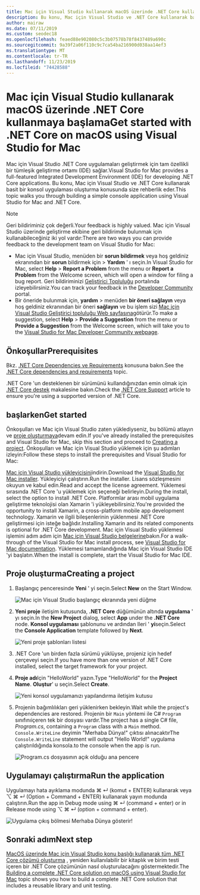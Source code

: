```yaml
---
title: Mac için Visual Studio kullanarak macOS üzerinde .NET Core kullanmaya başlama
description: Bu konu, Mac için Visual Studio ve .NET Core kullanarak basit bir konsol uygulaması oluşturma konusunda size rehberlik eder.
author: mairaw
ms.date: 07/11/2019
ms.custom: seodec18
ms.openlocfilehash: feaed88e902080c5c3b07578b78f8437489a690c
ms.sourcegitcommit: 9a39f2a06f110c9c7ca54ba216900d038aa14ef3
ms.translationtype: MT
ms.contentlocale: tr-TR
ms.lasthandoff: 11/23/2019
ms.locfileid: "74428588"
---
```

# <a name="get-started-with-net-core-on-macos-using-visual-studio-for-mac"></a><span data-ttu-id="1a601-103">Mac için Visual Studio kullanarak macOS üzerinde .NET Core kullanmaya başlama</span><span class="sxs-lookup"><span data-stu-id="1a601-103">Get started with .NET Core on macOS using Visual Studio for Mac</span></span>

<span data-ttu-id="1a601-104">Mac için Visual Studio .NET Core uygulamaları geliştirmek için tam özellikli bir tümleşik geliştirme ortamı (IDE) sağlar.</span><span class="sxs-lookup"><span data-stu-id="1a601-104">Visual Studio for Mac provides a full-featured Integrated Development Environment (IDE) for developing .NET Core applications.</span></span> <span data-ttu-id="1a601-105">Bu konu, Mac için Visual Studio ve .NET Core kullanarak basit bir konsol uygulaması oluşturma konusunda size rehberlik eder.</span><span class="sxs-lookup"><span data-stu-id="1a601-105">This topic walks you through building a simple console application using Visual Studio for Mac and .NET Core.</span></span>

> [!NOTE]
> <span data-ttu-id="1a601-106">Geri bildiriminiz çok değerli.</span><span class="sxs-lookup"><span data-stu-id="1a601-106">Your feedback is highly valued.</span></span> <span data-ttu-id="1a601-107">Mac için Visual Studio üzerinde geliştirme ekibine geri bildirimde bulunmak için kullanabileceğiniz iki yol vardır:</span><span class="sxs-lookup"><span data-stu-id="1a601-107">There are two ways you can provide feedback to the development team on Visual Studio for Mac:</span></span>
>
> * <span data-ttu-id="1a601-108">Mac için Visual Studio, menüden bir **sorun bildirmek** veya hoş geldiniz ekranından bir **sorun** bildirmek için > **Yardım** ' ı seçin.</span><span class="sxs-lookup"><span data-stu-id="1a601-108">In Visual Studio for Mac, select **Help** > **Report a Problem** from the menu or **Report a Problem** from the Welcome screen, which will open a window for filing a bug report.</span></span> <span data-ttu-id="1a601-109">Geri bildiriminizi [Geliştirici Topluluğu](https://developercommunity.visualstudio.com/spaces/8/index.html) portalında izleyebilirsiniz.</span><span class="sxs-lookup"><span data-stu-id="1a601-109">You can track your feedback in the [Developer Community](https://developercommunity.visualstudio.com/spaces/8/index.html) portal.</span></span>
> * <span data-ttu-id="1a601-110">Bir öneride bulunmak için, **yardım** > menüden **bir öneri sağlayın** veya hoş geldiniz ekranından bir öneri **sağlayın** ve bu işlem sizi [Mac için Visual Studio Geliştirici topluluğu Web sayfasına](https://developercommunity.visualstudio.com/content/idea/post.html?space=41)götürür.</span><span class="sxs-lookup"><span data-stu-id="1a601-110">To make a suggestion, select **Help** > **Provide a Suggestion** from the menu or **Provide a Suggestion** from the Welcome screen, which will take you to the [Visual Studio for Mac Developer Community webpage](https://developercommunity.visualstudio.com/content/idea/post.html?space=41).</span></span>

## <a name="prerequisites"></a><span data-ttu-id="1a601-111">Önkoşullar</span><span class="sxs-lookup"><span data-stu-id="1a601-111">Prerequisites</span></span>

<span data-ttu-id="1a601-112">Bkz. [.NET Core Dependencies ve Requirements](../install/dependencies.md?tabs=netcore30&pivots=os-macos) konusuna bakın.</span><span class="sxs-lookup"><span data-stu-id="1a601-112">See the [.NET Core dependencies and requirements](../install/dependencies.md?tabs=netcore30&pivots=os-macos) topic.</span></span>

<span data-ttu-id="1a601-113">.NET Core 'un desteklenen bir sürümünü kullandığınızdan emin olmak için [.NET Core destek](/visualstudio/mac/net-core-support) makalesine bakın.</span><span class="sxs-lookup"><span data-stu-id="1a601-113">Check the [.NET Core Support](/visualstudio/mac/net-core-support) article to ensure you're using a supported version of .NET Core.</span></span>

## <a name="get-started"></a><span data-ttu-id="1a601-114">başlarken</span><span class="sxs-lookup"><span data-stu-id="1a601-114">Get started</span></span>

<span data-ttu-id="1a601-115">Önkoşulları ve Mac için Visual Studio zaten yüklediyseniz, bu bölümü atlayın ve [proje oluşturmaya](#creating-a-project)devam edin.</span><span class="sxs-lookup"><span data-stu-id="1a601-115">If you've already installed the prerequisites and Visual Studio for Mac, skip this section and proceed to [Creating a project](#creating-a-project).</span></span> <span data-ttu-id="1a601-116">Önkoşulları ve Mac için Visual Studio yüklemek için şu adımları izleyin:</span><span class="sxs-lookup"><span data-stu-id="1a601-116">Follow these steps to install the prerequisites and Visual Studio for Mac:</span></span>

<span data-ttu-id="1a601-117">[Mac için Visual Studio yükleyicisini](https://visualstudio.microsoft.com/vs/mac/?utm_medium=microsoft&utm_source=docs.microsoft.com&utm_campaign=inline+link)indirin.</span><span class="sxs-lookup"><span data-stu-id="1a601-117">Download the [Visual Studio for Mac installer](https://visualstudio.microsoft.com/vs/mac/?utm_medium=microsoft&utm_source=docs.microsoft.com&utm_campaign=inline+link).</span></span> <span data-ttu-id="1a601-118">Yükleyiciyi çalıştırın.</span><span class="sxs-lookup"><span data-stu-id="1a601-118">Run the installer.</span></span> <span data-ttu-id="1a601-119">Lisans sözleşmesini okuyun ve kabul edin.</span><span class="sxs-lookup"><span data-stu-id="1a601-119">Read and accept the license agreement.</span></span> <span data-ttu-id="1a601-120">Yüklemesi sırasında .NET Core 'u yüklemek için seçeneği belirleyin.</span><span class="sxs-lookup"><span data-stu-id="1a601-120">During the install, select the option to install .NET Core.</span></span> <span data-ttu-id="1a601-121">Platformlar arası mobil uygulama geliştirme teknolojisi olan Xamarin 'i yükleyebilirsiniz.</span><span class="sxs-lookup"><span data-stu-id="1a601-121">You're provided the opportunity to install Xamarin, a cross-platform mobile app development technology.</span></span> <span data-ttu-id="1a601-122">Xamarin ve ilgili bileşenlerinin yüklenmesi .NET Core geliştirmesi için isteğe bağlıdır.</span><span class="sxs-lookup"><span data-stu-id="1a601-122">Installing Xamarin and its related components is optional for .NET Core development.</span></span> <span data-ttu-id="1a601-123">Mac için Visual Studio yüklemesi işlemini adım adım için [Mac için Visual Studio belgelerine](/visualstudio/mac/)bakın.</span><span class="sxs-lookup"><span data-stu-id="1a601-123">For a walk-through of the Visual Studio for Mac install process, see [Visual Studio for Mac documentation](/visualstudio/mac/).</span></span> <span data-ttu-id="1a601-124">Yüklemesi tamamlandığında Mac için Visual Studio IDE 'yi başlatın.</span><span class="sxs-lookup"><span data-stu-id="1a601-124">When the install is complete, start the Visual Studio for Mac IDE.</span></span>

## <a name="creating-a-project"></a><span data-ttu-id="1a601-125">Proje oluşturma</span><span class="sxs-lookup"><span data-stu-id="1a601-125">Creating a project</span></span>

1. <span data-ttu-id="1a601-126">Başlangıç penceresinde **Yeni** ' yi seçin.</span><span class="sxs-lookup"><span data-stu-id="1a601-126">Select **New** on the Start Window.</span></span>

   ![Mac için Visual Studio başlangıç ekranında yeni düğme](./media/using-on-mac-vs/visual-studio-mac-new-project.png)

1. <span data-ttu-id="1a601-128">**Yeni proje** iletişim kutusunda, **.NET Core** düğümünün altında **uygulama** ' yı seçin.</span><span class="sxs-lookup"><span data-stu-id="1a601-128">In the **New Project** dialog, select **App** under the **.NET Core** node.</span></span> <span data-ttu-id="1a601-129">**Konsol uygulaması** şablonunu ve ardından Ileri ' **yi**seçin.</span><span class="sxs-lookup"><span data-stu-id="1a601-129">Select the **Console Application** template followed by **Next**.</span></span>

   ![Yeni proje şablonları listesi](./media/using-on-mac-vs/visual-studio-mac-new-dialog.png)

1. <span data-ttu-id="1a601-131">.NET Core 'un birden fazla sürümü yüklüyse, projeniz için hedef çerçeveyi seçin.</span><span class="sxs-lookup"><span data-stu-id="1a601-131">If you have more than one version of .NET Core installed, select the target framework for your project.</span></span>

1. <span data-ttu-id="1a601-132">**Proje adı**Için "HelloWorld" yazın.</span><span class="sxs-lookup"><span data-stu-id="1a601-132">Type "HelloWorld" for the **Project Name**.</span></span> <span data-ttu-id="1a601-133">**Oluştur**' u seçin.</span><span class="sxs-lookup"><span data-stu-id="1a601-133">Select **Create**.</span></span>

   ![Yeni konsol uygulamanızı yapılandırma iletişim kutusu](./media/using-on-mac-vs/visual-studio-mac-new-options.png)

1. <span data-ttu-id="1a601-135">Projenin bağımlılıkları geri yüklenirken bekleyin.</span><span class="sxs-lookup"><span data-stu-id="1a601-135">Wait while the project's dependencies are restored.</span></span> <span data-ttu-id="1a601-136">Projenin bir `Main` yöntemi ile C# `Program` sınıfınıiçeren tek bir dosyası vardır.</span><span class="sxs-lookup"><span data-stu-id="1a601-136">The project has a single C# file, *Program.cs*, containing a `Program` class with a `Main` method.</span></span> <span data-ttu-id="1a601-137">`Console.WriteLine` deyimin "Merhaba Dünya!" çıktısı alınacaktır</span><span class="sxs-lookup"><span data-stu-id="1a601-137">The `Console.WriteLine` statement will output "Hello World!"</span></span> <span data-ttu-id="1a601-138">uygulama çalıştırıldığında konsola.</span><span class="sxs-lookup"><span data-stu-id="1a601-138">to the console when the app is run.</span></span>

   ![Program.cs dosyasının açık olduğu ana pencere](./media/using-on-mac-vs/visual-studio-mac-editor.png)

## <a name="run-the-application"></a><span data-ttu-id="1a601-140">Uygulamayı çalıştırma</span><span class="sxs-lookup"><span data-stu-id="1a601-140">Run the application</span></span>

<span data-ttu-id="1a601-141">Uygulamayı hata ayıklama modunda ⌘ ↵ (komut + ENTER) kullanarak veya ⌥ ⌘ ↵ (Option + Command + ENTER) kullanarak yayın modunda çalıştırın.</span><span class="sxs-lookup"><span data-stu-id="1a601-141">Run the app in Debug mode using ⌘ ↵ (command + enter) or in Release mode using ⌥ ⌘ ↵ (option + command + enter).</span></span>

![Uygulama çıkış bölmesi Merhaba Dünya gösterir!](./media/using-on-mac-vs/visual-studio-mac-output.png)

## <a name="next-step"></a><span data-ttu-id="1a601-143">Sonraki adım</span><span class="sxs-lookup"><span data-stu-id="1a601-143">Next step</span></span>

<span data-ttu-id="1a601-144">[MacOS üzerinde Mac için Visual Studio konu başlığı kullanarak tüm .NET Core çözümü oluşturma](using-on-mac-vs-full-solution.md) , yeniden kullanılabilir bir kitaplık ve birim testi içeren bir .NET Core çözümünün nasıl oluşturulacağını göstermektedir.</span><span class="sxs-lookup"><span data-stu-id="1a601-144">The [Building a complete .NET Core solution on macOS using Visual Studio for Mac](using-on-mac-vs-full-solution.md) topic shows you how to build a complete .NET Core solution that includes a reusable library and unit testing.</span></span>
